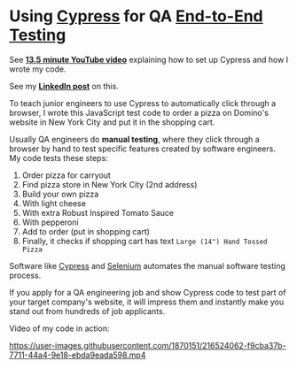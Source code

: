 # Using [Cypress](https://www.cypress.io/) for QA [End-to-End Testing](https://circleci.com/blog/what-is-end-to-end-testing/)

See **[13.5 minute YouTube video](https://www.youtube.com/watch?v=KhAJLar-KIY)** explaining how to set up Cypress and how I wrote my code.

See my **[LinkedIn post](https://bit.ly/3x0bYPX)** on this.

To teach junior engineers to use Cypress to automatically click through a browser, I wrote this JavaScript test code to order a pizza on Domino's website in New York City and put it in the shopping cart.

Usually QA engineers do **manual testing**, where they click through a browser by hand to test specific features created by software engineers. My code tests these steps:

1. Order pizza for carryout
2. Find pizza store in New York City (2nd address)
3. Build your own pizza
4. With light cheese
5. With extra Robust Inspired Tomato Sauce
6. With pepperoni
7. Add to order (put in shopping cart)
8. Finally, it checks if shopping cart has text `Large (14") Hand Tossed Pizza`

Software like [Cypress](https://www.cypress.io/) and [Selenium](https://www.selenium.dev/) automates the manual software testing process.

If you apply for a QA engineering job and show Cypress code to test part of your target company's website, it will impress them and instantly make you stand out from hundreds of job applicants.

Video of my code in action:

https://user-images.githubusercontent.com/1870151/216524062-f9cba37b-7711-44a4-9e18-ebda9eada598.mp4

